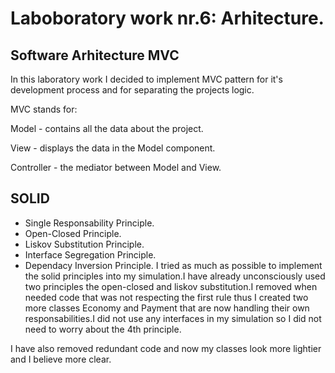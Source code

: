 # Laboboratory work nr.6: Arhitecture.
## Software Arhitecture MVC
In this laboratory work I decided to implement MVC pattern for it's development process 
and for separating the projects logic.

MVC stands for:

Model - contains all the data about the project.

View - displays the data in the Model component.

Controller - the mediator between Model and View.

## SOLID
- Single Responsability Principle.
- Open-Closed Principle.
- Liskov Substitution Principle.
- Interface Segregation Principle.
- Dependacy Inversion Principle.
I tried as much as possible to implement the solid principles 
into my simulation.I have already unconsciously used two principles
the open-closed and liskov substitution.I removed when
needed code that was not respecting the first rule thus 
I created two more classes Economy and Payment that are now
handling their own responsabilities.I did not use any interfaces
in my simulation so I did not need to worry about the 4th principle.

I have also removed redundant code and now my classes look more lightier
and I believe more clear.


